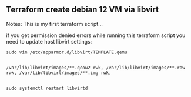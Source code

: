 ## Terraform create debian 12 VM via libvirt

Notes:
This is my first terraform script...

if you get permission denied errors while running this terraform script you need to update host libvirt settings:

```
sudo vim /etc/apparmor.d/libvirt/TEMPLATE.qemu


/var/lib/libvirt/images/**.qcow2 rwk, /var/lib/libvirt/images/**.raw rwk, /var/lib/libvirt/images/**.img rwk,


sudo systemctl restart libvirtd
```